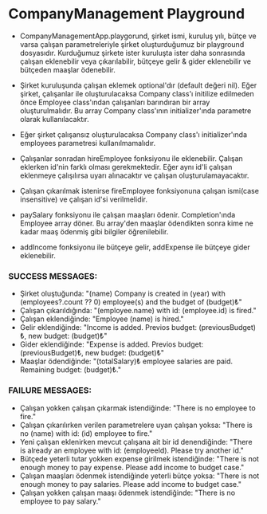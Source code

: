 # CompanyManagement Playground
 
 - CompanyManagementApp.playgorund, şirket ismi, kuruluş yılı, bütçe ve varsa çalışan parametreleriyle şirket oluşturduğumuz bir playground dosyasıdır. Kurduğumuz şirkete ister kuruluşta ister daha sonrasında çalışan eklenebilir veya çıkarılabilir, bütçeye gelir & gider eklenebilir ve bütçeden maaşlar ödenebilir.

- Şirket kuruluşunda çalışan eklemek optional'dır (default değeri nil). Eğer şirket, çalışanlar ile oluşturulacaksa Company class'ı initilize edilmeden önce Employee class'ından çalışanları barındıran bir array oluşturulmalıdır. Bu array Company class'ının initializer'ında parametre olarak kullanılacaktır.

- Eğer şirket çalışansız oluşturulacaksa Company class'ı initializer'ında employees parametresi kullanılmamalıdır.
- Çalışanlar sonradan hireEmployee fonksiyonu ile eklenebilir. Çalışan eklerken id'nin farklı olması gerekmektedir. Eğer aynı id'li çalışan eklenmeye çalışılırsa uyarı alınacaktır ve çalışan oluşturulamayacaktır.

- Çalışan çıkarılmak istenirse fireEmployee fonksiyonuna çalışan ismi(case insensitive) ve çalışan id'si verilmelidir.

- paySalary fonksiyonu ile çalışan maaşları ödenir. Completion'ında Employee array döner. Bu array'den maaşlar ödendikten sonra kime ne kadar maaş ödenmiş gibi bilgiler öğrenilebilir.
- addIncome fonksiyonu ile bütçeye gelir, addExpense ile bütçeye gider eklenebilir.

### SUCCESS MESSAGES:

- Şirket oluştuğunda: "\(name) Company is created in \(year) with \(employees?.count ?? 0) employee(s) and the budget of \(budget)₺"
- Çalışan çıkarıldığında: "\(employee.name) with id: \(employee.id) is fired."
- Çalışan eklendiğinde: "Employee \(name) is hired."
- Gelir eklendiğinde: "Income is added. Previos budget: \(previousBudget)₺, new budget: \(budget)₺"
- Gider eklendiğinde: "Expense is added. Previos budget: \(previousBudget)₺, new budget: \(budget)₺"
- Maaşlar ödendiğinde: "\(totalSalary)₺ employee salaries are paid. Remaining budget: \(budget)₺."

### FAILURE MESSAGES:

- Çalışan yokken çalışan çıkarmak istendiğinde: "There is no employee to fire."
- Çalışan çıkarılırken verilen parametrelere uyan çalışan yoksa: "There is no \(name) with id: \(id) employee to fire."
- Yeni çalışan eklenirken mevcut çalışana ait bir id denendiğinde: "There is already an employee with id: \(employeeId). Please try another id."
- Bütçede yeterli tutar yokken expense girilmek istendiğinde: "There is not enough money to pay expense. Please add income to budget case."
- Çalışan maaşları ödenmek istendiğinde yeterli bütçe yoksa: "There is not enough money to pay salaries. Please add income to budget case."
- Çalışan yokken çalışan maaşı ödenmek istendiğinde: "There is no employee to pay salary."
